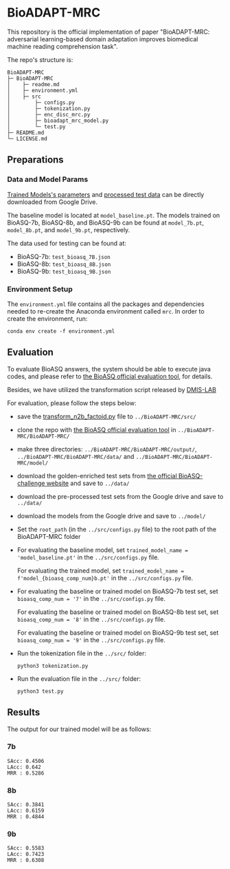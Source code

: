 # BioADAPT-MRC

This repository is the official implementation of paper "BioADAPT-MRC: adversarial learning-based domain adaptation improves biomedical machine reading comprehension task". 

The repo's structure is:

```
BioADAPT-MRC
├─ BioADAPT-MRC
│    ├─ readme.md
│    ├─ environment.yml
│    ├─ src
│        ├─ configs.py
│        ├─ tokenization.py
│        ├─ enc_disc_mrc.py
│        ├─ bioadapt_mrc_model.py
│        └─ test.py
├─ README.md
└─ LICENSE.md
```

## Preparations

### Data and Model Params

[Trained Models's parameters](https://drive.google.com/drive/folders/17769XOnmhp9H0t_4E0EAUb4Th7F0z6z1?usp=sharing)
 and [processed test data](https://drive.google.com/drive/folders/1YxGEJiURH49Twl_rj6AlJK9zeVWdNfa0?usp=sharing) can be directly downloaded from Google Drive.

The baseline model is located at `model_baseline.pt`. The models trained on BioASQ-7b, BioASQ-8b, and BioASQ-9b can be found at `model_7b.pt`, `model_8b.pt`, and `model_9b.pt`, respectively.

The data used for testing can be found at:
* BioASQ-7b: `test_bioasq_7B.json`
* BioASQ-8b: `test_bioasq_8B.json`
* BioASQ-9b: `test_bioasq_9B.json`

### Environment Setup

The `environment.yml` file contains all the packages and dependencies needed to re-create the Anaconda
environment called `mrc`. In order to create the environment, run: 

```
conda env create -f environment.yml
```

## Evaluation

To evaluate BioASQ answers, the system should be able to execute java codes, and please refer to [the BioASQ official evaluation tool](https://github.com/BioASQ/Evaluation-Measures), for details.

Besides, we have utilized the transformation script released by [DMIS-LAB](https://github.com/dmis-lab/bioasq-biobert/tree/v1.0/biocodes)

For evaluation, please follow the steps below:

* save the [transform_n2b_factoid.py](https://github.com/dmis-lab/bioasq8b/blob/master/factoid/biocodes/transform_n2b_factoid.py
) file to `../BioADAPT-MRC/src/`
* clone the repo with [the BioASQ official evaluation tool](https://github.com/BioASQ/Evaluation-Measures) in `../BioADAPT-MRC/BioADAPT-MRC/`
* make three directories: `../BioADAPT-MRC/BioADAPT-MRC/output/`, `../BioADAPT-MRC/BioADAPT-MRC/data/` and `../BioADAPT-MRC/BioADAPT-MRC/model/`
* download the golden-enriched test sets from [the official BioASQ-challenge website](http://participants-area.bioasq.org/datasets/) and save to `../data/`
* download the pre-processed test sets from the Google drive and save to `../data/`
* download the models from the Google drive and save to `../model/`
* Set the `root_path` (in the `../src/configs.py` file) to the root path of the BioADAPT-MRC folder
* For evaluating the baseline model, set `trained_model_name = 'model_baseline.pt'` in the `../src/configs.py` file.
  
  For evaluating the trained model, set `trained_model_name = f'model_{bioasq_comp_num}b.pt'` in the `../src/configs.py` file.
* For evaluating the baseline or trained model on BioASQ-7b test set, set `bioasq_comp_num = '7'` in the `../src/configs.py` file.
  
  For evaluating the baseline or trained model on BioASQ-8b test set, set `bioasq_comp_num = '8'` in the `../src/configs.py` file.
  
  For evaluating the baseline or trained model on BioASQ-9b test set, set `bioasq_comp_num = '9'` in the `../src/configs.py` file.
* Run the tokenization file in the `../src/` folder:
  ```
  python3 tokenization.py
  ```
* Run the evaluation file in the `../src/` folder:
  ```
  python3 test.py
  ```

## Results

The output for our trained model will be as follows:

### 7b
```
SAcc: 0.4506
LAcc: 0.642
MRR : 0.5286
```

### 8b
```
SAcc: 0.3841
LAcc: 0.6159
MRR : 0.4844
```

### 9b
```
SAcc: 0.5583
LAcc: 0.7423
MRR : 0.6308
```

